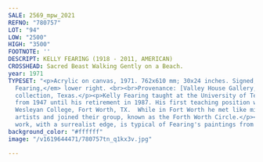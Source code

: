```yaml
---
SALE: 2569_mpw_2021
REFNO: "780757"
LOT: "94"
LOW: "2500"
HIGH: "3500"
FOOTNOTE: ''
DESCRIPT: KELLY FEARING (1918 - 2011, AMERICAN)
CROSSHEAD: Sacred Beast Walking Gently on a Beach.
year: 1971
TYPESET: "<p>Acrylic on canvas, 1971. 762x610 mm; 30x24 inches. Signed, <em>Kelly
  Fearing,</em> lower right. <br><br>Provenance: [Valley House Gallery, Dallas]; Private
  collection, Texas.</p><p>Kelly Fearing taught at the University of Texas, Austin
  from 1947 until his retirement in 1987. His first teaching position was at Texas
  Wesleyan College, Fort Worth, TX.  While in Fort Worth he met like minded modernist
  artists and joined their group, known as the Forth Worth Circle.</p><p>This representational
  work, with a surrealist edge, is typical of Fearing's paintings from the 1970s.</p>"
background_color: "#ffffff"
image: "/v1619644471/780757tn_q1kx3v.jpg"

---
```

